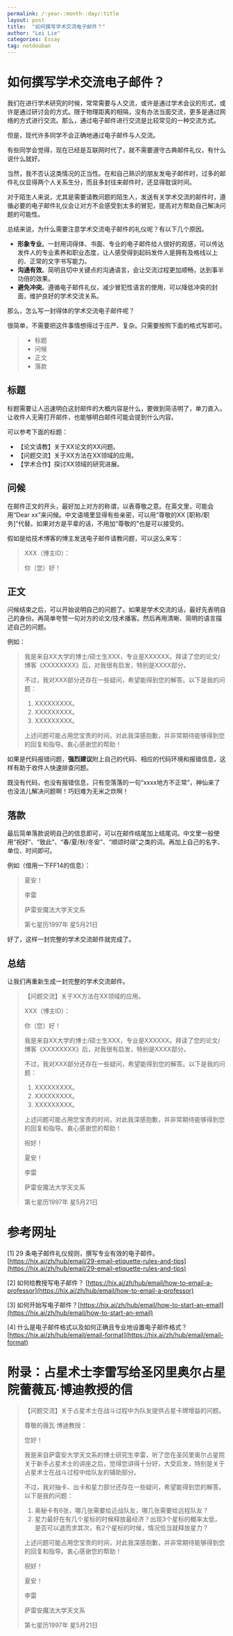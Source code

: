 ```yaml
---
permalink: /:year-:month-:day/:title
layout: post
title:  "如何撰写学术交流电子邮件？"
author: "Lei Lie"
categories: Essay
tag: notdouban
---
```


# 如何撰写学术交流电子邮件？

我们在进行学术研究的时候，常常需要与人交流，或许是通过学术会议的形式，或许是通过研讨会的方式。限于物理距离的相隔，没有办法当面交流，更多是通过网络的方式进行交流。那么，通过电子邮件进行交流是比较常见的一种交流方式。

但是，现代许多同学不会正确地通过电子邮件与人交流。

有些同学会觉得，现在已经是互联网时代了，就不需要遵守古典邮件礼仪，有什么说什么就好。

当然，我不否认这类情况的正当性。在和自己熟识的朋友发电子邮件时，过多的邮件礼仪显得两个人关系生分，而且多封往来邮件时，还显得耽误时间。

对于陌生人来说，尤其是需要请教问题的陌生人，发送有关学术交流的邮件时，遵循必要的电子邮件礼仪会让对方不会感受到太多的冒犯，提高对方帮助自己解决问题的可能性。

总结来说，为什么需要注意学术交流电子邮件的礼仪呢？有以下几个原因。

- **形象专业**。一封用词得体、书面、专业的电子邮件给人很好的观感，可以传达发件人的专业素养和职业态度，让人感受得到起码发件人是拥有及格线以上的、正常的文字书写能力。
- **沟通有效**。简明且切中关键点的沟通语言，会让交流过程更加顺畅，达到事半功倍的效果。
- **避免冲突**。遵循电子邮件礼仪，减少冒犯性语言的使用，可以降低冲突的封面，维护良好的学术交流关系。

那么，怎么写一封得体的学术交流电子邮件呢？

很简单，不需要把这件事情想得过于庄严、复杂。只需要按照下面的格式写即可。

> - 标题
> - 问候
> - 正文
> - 落款

## 标题

标题需要让人迅速明白这封邮件的大概内容是什么，要做到简洁明了，单刀直入。让收件人无需打开邮件，也能够明白邮件可能会提到什么内容。

可以参考下面的标题：

- 【论文请教】关于XX论文的XX问题。
- 【问题交流】关于XX方法在XX领域的应用。
- 【学术合作】探讨XX领域的研究进展。

## 问候

在邮件正文的开头，最好加上对方的称谓，以表尊敬之意。在英文里，可能会用“Dear xx”来问候。中文语境里显得有些亲密，可以用“尊敬的XX [职称/职务]”代替。如果对方是平辈的话，不用加“尊敬的”也是可以接受的。

假如是给技术博客的博主发送电子邮件请教问题，可以这么来写：

> XXX（博主ID）：
>
> 你（您）好！

## 正文

问候结束之后，可以开始说明自己的问题了。如果是学术交流的话，最好先表明自己的身份。再简单夸赞一句对方的论文/技术播客。然后再用清晰、简明的语言描述自己的问题。

例如：

> 我是来自XX大学的博士/硕士生XXX，专业是XXXXXX。拜读了您的论文/博客《XXXXXXXX》后，对我很有启发，特别是XXXX部分。
>
> 不过，我对XXX部分还存在一些疑问，希望能得到您的解答。以下是我的问题：
>
> 1. XXXXXXXXX。
> 2. XXXXXXXXX。
> 3. XXXXXXXXX。
>
> 上述问题可能占用您宝贵的时间，对此我深感抱歉，并非常期待能够得到您的回复和指导。衷心感谢您的帮助！

如果是代码报错问题，**强烈建议**附上自己的代码、相应的代码环境和报错信息，这样有助于收件人快速排查问题。

既没有代码，也没有报错信息，只有空落落的一句“xxxx地方不正常”，神仙来了也没法儿解决问题啊！巧妇难为无米之炊啊！

## 落款

最后简单落款说明自己的信息即可，可以在邮件结尾加上结尾词。中文里一般使用“祝好”、“致此”、“春/夏/秋/冬安”、“顺颂时祺”之类的词。再加上自己的名字、单位、时间即可。

例如（借用一下FF14的信息）：

> 夏安！
>
> 
>
> 李雷
>
> 萨雷安魔法大学天文系
>
> 第七星历1997年 星5月21日

好了，这样一封完整的学术交流邮件就完成了。

## 总结

让我们再重新生成一封完整的学术交流邮件。

> 【问题交流】关于XX方法在XX领域的应用。
>
> XXX（博主ID）：
>
> 
>
> 你（您）好！
>
> 我是来自XX大学的博士/硕士生XXX，专业是XXXXXX。拜读了您的论文/博客《XXXXXXXX》后，对我很有启发，特别是XXXX部分。
>
> 不过，我对XXX部分还存在一些疑问，希望能得到您的解答。以下是我的问题：
>
> 1. XXXXXXXXX。
> 2. XXXXXXXXX。
> 3. XXXXXXXXX。
>
> 上述问题可能占用您宝贵的时间，对此我深感抱歉，并非常期待能够得到您的回复和指导。衷心感谢您的帮助！
>
> 
>
> 祝好！
>
> 夏安！
>
> 
>
> 李雷
>
> 萨雷安魔法大学天文系
>
> 第七星历1997年 星5月21日



# 参考网址

[1] 29 条电子邮件礼仪规则，撰写专业有效的电子邮件。 [https://hix.ai/zh/hub/email/29-email-etiquette-rules-and-tips](https://hix.ai/zh/hub/email/29-email-etiquette-rules-and-tips)

[2] 如何给教授写电子邮件？ [https://hix.ai/zh/hub/email/how-to-email-a-professor](https://hix.ai/zh/hub/email/how-to-email-a-professor)

[3] 如何开始写电子邮件？[https://hix.ai/zh/hub/email/how-to-start-an-email](https://hix.ai/zh/hub/email/how-to-start-an-email)

[4] 什么是电子邮件格式以及如何正确且专业地设置电子邮件格式？ [https://hix.ai/zh/hub/email/email-format](https://hix.ai/zh/hub/email/email-format)

# 附录：占星术士李雷写给圣冈里奥尔占星院蕾薇瓦·博迪教授的信

> 【问题交流】关于占星术士在战斗过程中为队友提供占星卡牌增益的问题。
>
> 尊敬的薇瓦·博迪教授：
>
> 您好！
>
> 我是来自萨雷安大学天文系的博士研究生李雷，听了您在圣冈里奥尔占星院关于新手占星术士的讲座之后，觉得您讲得十分好，大受启发，特别是关于占星术士在战斗过程中给队友的辅助部分。
>
> 不过，我对抽卡、出卡和星力部分还存在一些疑问，希望能得到您的解答。以下是我的问题：
>
> 1. 奥秘卡有6张，哪几张需要给近战队友，哪几张需要给远程队友？
> 2. 星力最好在有几个星标的时候释放最经济？出现3个星标的概率太低，是否可以退而求其次，有2个星标的时候，情况恰当就释放星力？
>
> 上述问题可能占用您宝贵的时间，对此我深感抱歉，并非常期待能够得到您的回复和指导。衷心感谢您的帮助！
>
> 
>
> 祝好！
>
> 夏安！
>
> 
>
> 李雷
>
> 萨雷安魔法大学天文系
>
> 第七星历1997年 星5月21日